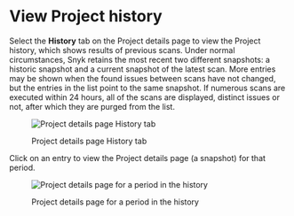 # View Project history

Select the **History** tab on the Project details page to view the Project history, which shows results of previous scans. Under normal circumstances, Snyk retains the most recent two different snapshots: a historic snapshot and a current snapshot of the latest scan. More entries may be shown when the found issues between scans have not changed, but the entries in the list point to the same snapshot. If numerous scans are executed within 24 hours, all of the scans are displayed, distinct issues or not, after which they are purged from the list.

<figure><img src="../../.gitbook/assets/snapshot-list.png" alt="Project details page History tab"><figcaption><p>Project details page History tab</p></figcaption></figure>

Click on an entry to view the Project details page (a snapshot) for that period.

<figure><img src="../../.gitbook/assets/snapshot-issues.png" alt="Project details page for a period in the history"><figcaption><p>Project details page for a period in the history</p></figcaption></figure>
